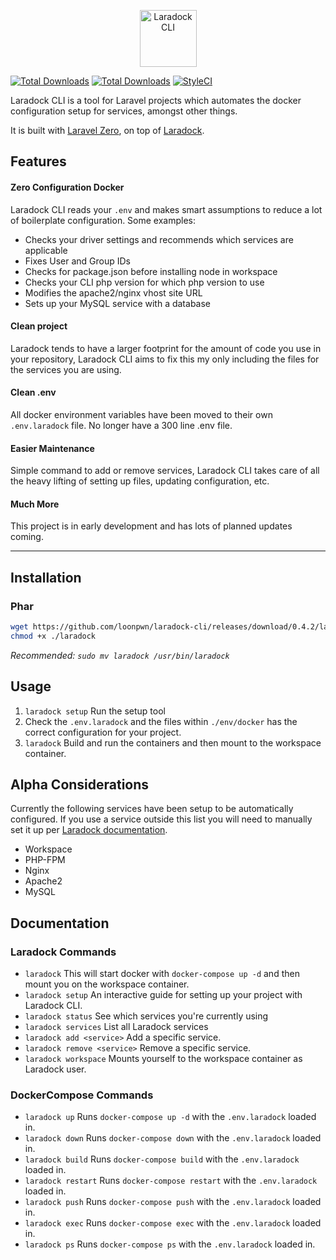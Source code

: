 <p align="center">
    <img title="Laradock CLI" height="91" src="https://github.com/loonpwn/laradock-cli/raw/master/assets/images/laradock-cli-logo.png" />
</p>


[![Total Downloads](https://img.shields.io/packagist/vpre/loonpwn/laradock-cli.svg?style=flat)](https://packagist.org/packages/loonpwn/laradock-cli)
[![Total Downloads](https://img.shields.io/packagist/dt/loonpwn/laradock-cli.svg?style=flat)](https://packagist.org/packages/loonpwn/laradock-cli)
[![StyleCI](https://github.styleci.io/repos/174919610/shield?branch=master)](https://github.styleci.io/repos/174919610)

Laradock CLI is a tool for Laravel projects which automates the docker configuration setup for services, amongst other things.

It is built with [Laravel Zero](https://laravel-zero.com/), on top of [Laradock](https://laradock.io/). 

## Features

#### Zero Configuration Docker

Laradock CLI reads your `.env` and makes smart assumptions to reduce a lot of boilerplate configuration. Some examples:
- Checks your driver settings and recommends which services are applicable
- Fixes User and Group IDs
- Checks for package.json before installing node in workspace
- Checks your CLI php version for which php version to use
- Modifies the apache2/nginx vhost site URL
- Sets up your MySQL service with a database

#### Clean project

Laradock tends to have a larger footprint for the amount of code you use in your repository, Laradock CLI 
aims to fix this my only including the files for the services you are using.

#### Clean .env

All docker environment variables have been moved to their own `.env.laradock` file. No longer have a 300 line .env file.

#### Easier Maintenance

Simple command to add or remove services, Laradock CLI takes care of all the heavy lifting of setting up files, updating configuration, etc.

#### Much More

This project is in early development and has lots of planned updates coming.

------

## Installation

### Phar

``` bash
wget https://github.com/loonpwn/laradock-cli/releases/download/0.4.2/laradock
chmod +x ./laradock
```

_Recommended: `sudo mv laradock /usr/bin/laradock`_

## Usage

1. `laradock setup` Run the setup tool
2. Check the `.env.laradock` and the files within `./env/docker` has the correct configuration for your project.
3. `laradock` Build and run the containers and then mount to the workspace container.

## Alpha Considerations

Currently the following services have been setup to be automatically configured. If you use a service outside this list
you will need to manually set it up per [Laradock documentation](https://laradock.io/).

- Workspace
- PHP-FPM
- Nginx
- Apache2
- MySQL

## Documentation

### Laradock Commands

- `laradock` 
This will start docker with `docker-compose up -d` and then mount you on the workspace container.
- `laradock setup` 
An interactive guide for setting up your project with Laradock CLI.
- `laradock status` 
See which services you're currently using
- `laradock services` 
List all Laradock services
- `laradock add <service>` 
Add a specific service.
- `laradock remove <service>` 
Remove a specific service.
- `laradock workspace` 
Mounts yourself to the workspace container as Laradock user.

### DockerCompose Commands

- `laradock up` 
Runs `docker-compose up -d` with the `.env.laradock` loaded in.
- `laradock down` 
Runs `docker-compose down` with the `.env.laradock` loaded in.
- `laradock build` 
Runs `docker-compose build` with the `.env.laradock` loaded in.
- `laradock restart` 
Runs `docker-compose restart` with the `.env.laradock` loaded in.
- `laradock push` 
Runs `docker-compose push` with the `.env.laradock` loaded in.
- `laradock exec` 
Runs `docker-compose exec` with the `.env.laradock` loaded in.
- `laradock ps` 
Runs `docker-compose ps` with the `.env.laradock` loaded in.
